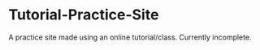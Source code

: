 # Tutorial-Practice-Site
A practice site made using an online tutorial/class. Currently incomplete.
